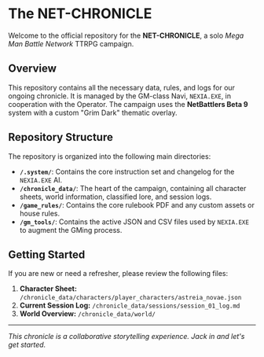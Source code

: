 # The NET-CHRONICLE

Welcome to the official repository for the **NET-CHRONICLE**, a solo *Mega Man Battle Network* TTRPG campaign.

## Overview

This repository contains all the necessary data, rules, and logs for our ongoing chronicle. It is managed by the GM-class Navi, `NEXIA.EXE`, in cooperation with the Operator. The campaign uses the **NetBattlers Beta 9** system with a custom "Grim Dark" thematic overlay.

## Repository Structure

The repository is organized into the following main directories:

* **`/.system/`**: Contains the core instruction set and changelog for the `NEXIA.EXE` AI.
* **`/chronicle_data/`**: The heart of the campaign, containing all character sheets, world information, classified lore, and session logs.
* **`/game_rules/`**: Contains the core rulebook PDF and any custom assets or house rules.
* **`/gm_tools/`**: Contains the active JSON and CSV files used by `NEXIA.EXE` to augment the GMing process.

## Getting Started

If you are new or need a refresher, please review the following files:

1.  **Character Sheet:** `/chronicle_data/characters/player_characters/astreia_novae.json`
2.  **Current Session Log:** `/chronicle_data/sessions/session_01_log.md`
3.  **World Overview:** `/chronicle_data/world/`

---

*This chronicle is a collaborative storytelling experience. Jack in and let's get started.*
